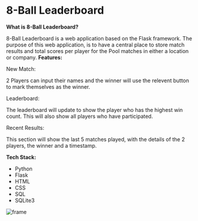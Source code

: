 # 8-Ball Leaderboard

**What is 8-Ball Leaderboard?**

8-Ball Leaderboard is a web application based on the Flask framework. The purpose of this web application, is to have a central place to store match results and total scores per player for the Pool matches in either a location or company.
**Features:**

New Match:

2 Players can input their names and the winner will use the relevent button to mark themselves as the winner.

Leaderboard:

The leaderboard will update to show the player who has the highest win count. This will also show all players who have participated.

Recent Results:

This section will show the last 5 matches played, with the details of the 2 players, the winner and a timestamp.

**Tech Stack:**

- Python
- Flask
- HTML
- CSS
- SQL
- SQLite3

![frame](https://user-images.githubusercontent.com/82043281/218994029-57fa0993-1dde-4dcb-a8a6-4b68a1eebb67.png)
